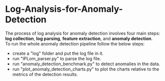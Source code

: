# Log-Analysis-for-Anomaly-Detection

The process of log analysis for anomaly detection involves four main steps: <strong>log collection</strong>, <strong>log parsing</strong>, <strong>feature extraction</strong>, and <strong>anomaly detection</strong>.  
To run the whole anomaly detection pipeline follow the below steps:  
- create a "log" folder and put the log file in it.
- run "IPLom_parser.py" to parse the log file.
- run "anomaly_detection_benchmark.py" to detect anomalies in the data.
- run "plot_anomaly_detection_charts.py" to plot the charts relative to the metrics of the detection results.


